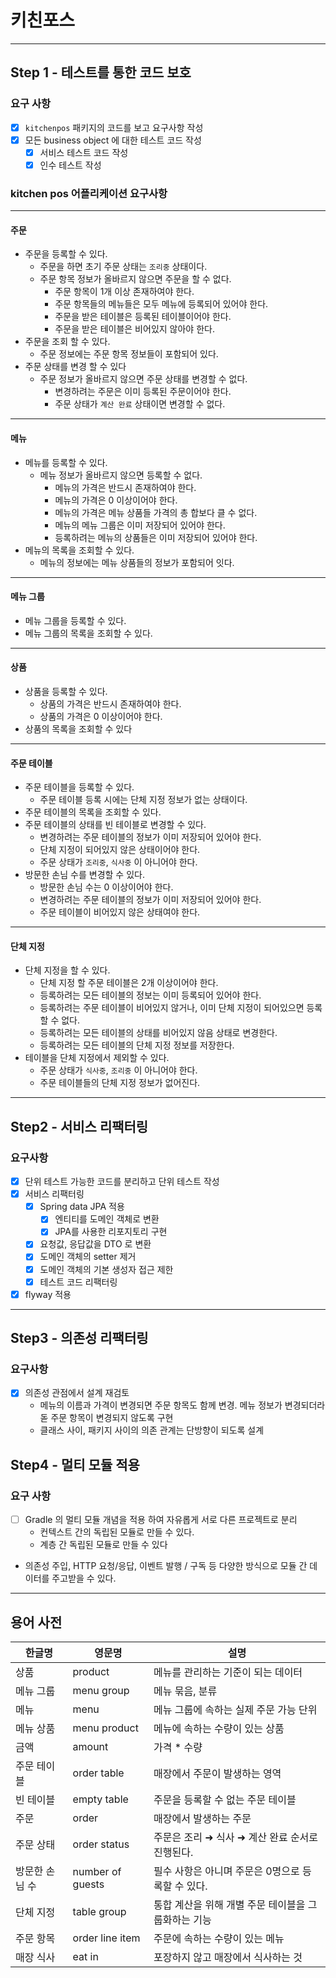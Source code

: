 # 키친포스

--- 

## Step 1 - 테스트를 통한 코드 보호

### 요구 사항

- [x] `kitchenpos` 패키지의 코드를 보고 요구사항 작성
- [x] 모든 business object 에 대한 테스트 코드 작성
    - [x] 서비스 테스트 코드 작성
    - [x] 인수 테스트 작성

### kitchen pos 어플리케이션 요구사항

---

#### 주문

- 주문을 등록할 수 있다.
    - 주문을 하면 초기 주문 상태는 `조리중` 상태이다.
    - 주문 항목 정보가 올바르지 않으면 주문을 할 수 없다.
        - 주문 항목이 1개 이상 존재하여야 한다.
        - 주문 항목들의 메뉴들은 모두 메뉴에 등록되어 있어야 한다.
        - 주문을 받은 테이블은 등록된 테이블이어야 한다.
        - 주문을 받은 테이블은 비어있지 않아야 한다.
- 주문을 조회 할 수 있다.
    - 주문 정보에는 주문 항목 정보들이 포함되어 있다.
- 주문 상태를 변경 할 수 있다
    - 주문 정보가 올바르지 않으면 주문 상태를 변경할 수 없다.
        - 변경하려는 주문은 이미 등록된 주문이어야 한다.
        - 주문 상태가 `계산 완료` 상태이면 변경할 수 없다.

---

#### 메뉴

- 메뉴를 등록할 수 있다.
    - 메뉴 정보가 올바르지 않으면 등록할 수 없다.
        - 메뉴의 가격은 반드시 존재하여야 한다.
        - 메뉴의 가격은 0 이상이어야 한다.
        - 메뉴의 가격은 메뉴 상품들 가격의 총 합보다 클 수 없다.
        - 메뉴의 메뉴 그룹은 이미 저장되어 있어야 한다.
        - 등록하려는 메뉴의 상품들은 이미 저장되어 있어야 한다.
- 메뉴의 목록을 조회할 수 있다.
    - 메뉴의 정보에는 메뉴 상품들의 정보가 포함되어 잇다.

--- 

#### 메뉴 그룹

- 메뉴 그룹을 등록할 수 있다.
- 메뉴 그룹의 목록을 조회할 수 있다.

---

#### 상품

- 상품을 등록할 수 있다.
    - 상품의 가격은 반드시 존재하여야 한다.
    - 상품의 가격은 0 이상이어야 한다.
- 상품의 목록을 조회할 수 있다

---

#### 주문 테이블

- 주문 테이블을 등록할 수 있다.
    - 주문 테이블 등록 시에는 단체 지정 정보가 없는 상태이다.
- 주문 테이블의 목록을 조회할 수 있다.
- 주문 테이블의 상태를 빈 테이블로 변경할 수 있다.
    - 변경하려는 주문 테이블의 정보가 이미 저장되어 있어야 한다.
    - 단체 지정이 되어있지 않은 상태이어야 한다.
    - 주문 상태가 `조리중`, `식사중` 이 아니어야 한다.
- 방문한 손님 수를 변경할 수 있다.
    - 방문한 손님 수는 0 이상이어야 한다.
    - 변경하려는 주문 테이블의 정보가 이미 저장되어 있어야 한다.
    - 주문 테이블이 비어있지 않은 상태여야 한다.

---

#### 단체 지정

- 단체 지정을 할 수 있다.
    - 단체 지정 할 주문 테이블은 2개 이상이어야 한다.
    - 등록하려는 모든 테이블의 정보는 이미 등록되어 있어야 한다.
    - 등록하려는 주문 테이블이 비어있지 않거나, 이미 단체 지정이 되어있으면 등록할 수 없다.
    - 등록하려는 모든 테이블의 상태를 비어있지 않음 상태로 변경한다.
    - 등록하려는 모든 테이블의 단체 지정 정보를 저장한다.
- 테이블을 단체 지정에서 제외할 수 있다.
    - 주문 상태가 `식사중`, `조리중` 이 아니어야 한다.
    - 주문 테이블들의 단체 지정 정보가 없어진다.

--- 

## Step2 - 서비스 리팩터링

### 요구사항

- [x] 단위 테스트 가능한 코드를 분리하고 단위 테스트 작성
- [x] 서비스 리팩터링
    - [x] Spring data JPA 적용
        - [x] 엔티티를 도메인 객체로 변환
        - [x] JPA를 사용한 리포지토리 구현
    - [x] 요청값, 응답값을 DTO 로 변환
    - [x] 도메인 객체의 setter 제거
    - [x] 도메인 객체의 기본 생성자 접근 제한
    - [x] 테스트 코드 리팩터링
- [x] flyway 적용

--- 

## Step3 - 의존성 리팩터링

### 요구사항

- [x] 의존성 관점에서 설계 재검토
    - 메뉴의 이름과 가격이 변경되면 주문 항목도 함께 변경. 메뉴 정보가 변경되더라돋 주문 항목이 변경되지 않도록 구현
    - 클래스 사이, 패키지 사이의 의존 관계는 단방향이 되도록 설계

## Step4 - 멀티 모듈 적용

### 요구 사항

- [ ] Gradle 의 멀티 모듈 개념을 적용 하여 자유롭게 서로 다른 프로젝트로 분리
  - 컨텍스트 간의 독립된 모듈로 만들 수 있다.
  - 계층 간 독립된 모듈로 만들 수 있다
- 의존성 주입, HTTP 요청/응답, 이벤트 발행 / 구독 등 다양한 방식으로 모듈 간 데이터를 주고받을 수 있다.

--- 

## 용어 사전

| 한글명 | 영문명 | 설명 |
| --- | --- | --- |
| 상품 | product | 메뉴를 관리하는 기준이 되는 데이터 |
| 메뉴 그룹 | menu group | 메뉴 묶음, 분류 |
| 메뉴 | menu | 메뉴 그룹에 속하는 실제 주문 가능 단위 |
| 메뉴 상품 | menu product | 메뉴에 속하는 수량이 있는 상품 |
| 금액 | amount | 가격 * 수량 |
| 주문 테이블 | order table | 매장에서 주문이 발생하는 영역 |
| 빈 테이블 | empty table | 주문을 등록할 수 없는 주문 테이블 |
| 주문 | order | 매장에서 발생하는 주문 |
| 주문 상태 | order status | 주문은 조리 ➜ 식사 ➜ 계산 완료 순서로 진행된다. |
| 방문한 손님 수 | number of guests | 필수 사항은 아니며 주문은 0명으로 등록할 수 있다. |
| 단체 지정 | table group | 통합 계산을 위해 개별 주문 테이블을 그룹화하는 기능 |
| 주문 항목 | order line item | 주문에 속하는 수량이 있는 메뉴 |
| 매장 식사 | eat in | 포장하지 않고 매장에서 식사하는 것 |
